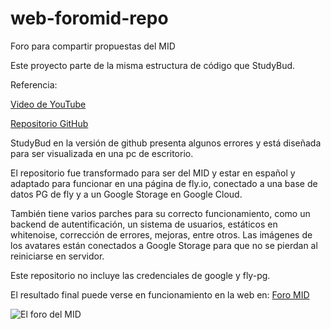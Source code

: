 # web-foromid-repo
Foro para compartir propuestas del MID

Este proyecto parte de la misma estructura de código que StudyBud.

Referencia:

[Video de YouTube](https://www.youtube.com/watch?v=PtQiiknWUcI&t=10322s)

[Repositorio GitHub](https://github.com/divanov11/StudyBud/)

StudyBud en la versión de github presenta algunos errores y está diseñada para ser visualizada en una pc de escritorio.

El repositorio fue transformado para ser del MID y estar en español y adaptado para funcionar en una página de fly.io, conectado a una base de datos PG de fly y a un Google Storage en Google Cloud.

También tiene varios parches para su correcto funcionamiento, como un backend de autentificación, un sistema de usuarios, estáticos en whitenoise, corrección de errores, mejoras, entre otros.
Las imágenes de los avatares están conectados a Google Storage para que no se pierdan al reiniciarse en servidor.

Este repositorio no incluye las credenciales de google y fly-pg.

El resultado final puede verse en funcionamiento en la web en: [Foro MID](https://foromid.fly.dev/)

![El foro del MID](https://github.com/pacokrapo/web-foromid-repo/blob/main/media/ForoMID.png)
